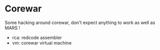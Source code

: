 Corewar
=======

Some hacking around corewar, don't expect anything to work as well as MARS !

- rca: redcode assembler
- vm: corewar virtual machine
